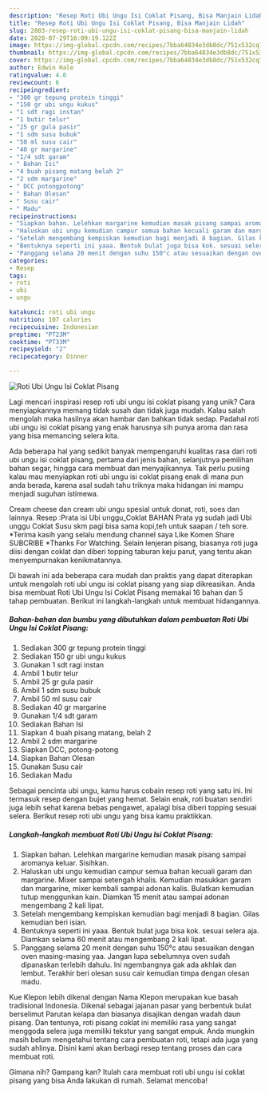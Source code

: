```yaml
---
description: "Resep Roti Ubi Ungu Isi Coklat Pisang, Bisa Manjain Lidah"
title: "Resep Roti Ubi Ungu Isi Coklat Pisang, Bisa Manjain Lidah"
slug: 2803-resep-roti-ubi-ungu-isi-coklat-pisang-bisa-manjain-lidah
date: 2020-07-29T16:09:19.122Z
image: https://img-global.cpcdn.com/recipes/7bba64834e3db8dc/751x532cq70/roti-ubi-ungu-isi-coklat-pisang-foto-resep-utama.jpg
thumbnail: https://img-global.cpcdn.com/recipes/7bba64834e3db8dc/751x532cq70/roti-ubi-ungu-isi-coklat-pisang-foto-resep-utama.jpg
cover: https://img-global.cpcdn.com/recipes/7bba64834e3db8dc/751x532cq70/roti-ubi-ungu-isi-coklat-pisang-foto-resep-utama.jpg
author: Edwin Hale
ratingvalue: 4.6
reviewcount: 6
recipeingredient:
- "300 gr tepung protein tinggi"
- "150 gr ubi ungu kukus"
- "1 sdt ragi instan"
- "1 butir telur"
- "25 gr gula pasir"
- "1 sdm susu bubuk"
- "50 ml susu cair"
- "40 gr margarine"
- "1/4 sdt garam"
- " Bahan Isi"
- "4 buah pisang matang belah 2"
- "2 sdm margarine"
- " DCC potongpotong"
- " Bahan Olesan"
- " Susu cair"
- " Madu"
recipeinstructions:
- "Siapkan bahan. Lelehkan margarine kemudian masak pisang sampai aromanya keluar. Sisihkan."
- "Haluskan ubi ungu kemudian campur semua bahan kecuali garam dan margarine. Mixer sampai setengah khalis. Kemudian masukkan garam dan margarine, mixer kembali sampai adonan kalis. Bulatkan kemudian tutup menggunkan kain. Diamkan 15 menit atau sampai adonan mengembang 2 kali lipat."
- "Setelah mengembang kempiskan kemudian bagi menjadi 8 bagian. Gilas kemudian beri isian."
- "Bentuknya seperti ini yaaa. Bentuk bulat juga bisa kok. sesuai selera aja. Diamkan selama 60 menit atau mengembang 2 kali lipat."
- "Panggang selama 20 menit dengan suhu 150°c atau sesuaikan dengan oven masing-masing yaa. Jangan lupa sebelumnya oven sudah dipanaskan terlebih dahulu. Ini ngembangnya gak ada akhlak dan lembut. Terakhir beri olesan susu cair kemudian timpa dengan olesan madu."
categories:
- Resep
tags:
- roti
- ubi
- ungu

katakunci: roti ubi ungu 
nutrition: 107 calories
recipecuisine: Indonesian
preptime: "PT23M"
cooktime: "PT33M"
recipeyield: "2"
recipecategory: Dinner

---
```



![Roti Ubi Ungu Isi Coklat Pisang](https://img-global.cpcdn.com/recipes/7bba64834e3db8dc/751x532cq70/roti-ubi-ungu-isi-coklat-pisang-foto-resep-utama.jpg)

Lagi mencari inspirasi resep roti ubi ungu isi coklat pisang yang unik? Cara menyiapkannya memang tidak susah dan tidak juga mudah. Kalau salah mengolah maka hasilnya akan hambar dan bahkan tidak sedap. Padahal roti ubi ungu isi coklat pisang yang enak harusnya sih punya aroma dan rasa yang bisa memancing selera kita.

Ada beberapa hal yang sedikit banyak mempengaruhi kualitas rasa dari roti ubi ungu isi coklat pisang, pertama dari jenis bahan, selanjutnya pemilihan bahan segar, hingga cara membuat dan menyajikannya. Tak perlu pusing kalau mau menyiapkan roti ubi ungu isi coklat pisang enak di mana pun anda berada, karena asal sudah tahu triknya maka hidangan ini mampu menjadi suguhan istimewa.

Cream cheese dan cream ubi ungu spesial untuk donat, roti, soes dan lainnya. Resep :Prata isi Ubi unggu_Coklat BAHAN Prata yg sudah jadi Ubi unggu Coklat Susu skm pagi bisa sama kopi,teh untuk saapan / teh sore. *Terima kasih yang selalu mendung channel saya Like Komen Share SUBCRIBE *Thanks For Watching. Selain lenjeran pisang, biasanya roti juga diisi dengan coklat dan diberi topping taburan keju parut, yang tentu akan menyempurnakan kenikmatannya.


Di bawah ini ada beberapa cara mudah dan praktis yang dapat diterapkan untuk mengolah roti ubi ungu isi coklat pisang yang siap dikreasikan. Anda bisa membuat Roti Ubi Ungu Isi Coklat Pisang memakai 16 bahan dan 5 tahap pembuatan. Berikut ini langkah-langkah untuk membuat hidangannya.

<!--inarticleads1-->

##### Bahan-bahan dan bumbu yang dibutuhkan dalam pembuatan Roti Ubi Ungu Isi Coklat Pisang:

1. Sediakan 300 gr tepung protein tinggi
1. Sediakan 150 gr ubi ungu kukus
1. Gunakan 1 sdt ragi instan
1. Ambil 1 butir telur
1. Ambil 25 gr gula pasir
1. Ambil 1 sdm susu bubuk
1. Ambil 50 ml susu cair
1. Sediakan 40 gr margarine
1. Gunakan 1/4 sdt garam
1. Sediakan  Bahan Isi
1. Siapkan 4 buah pisang matang, belah 2
1. Ambil 2 sdm margarine
1. Siapkan  DCC, potong-potong
1. Siapkan  Bahan Olesan
1. Gunakan  Susu cair
1. Sediakan  Madu


Sebagai pencinta ubi ungu, kamu harus cobain resep roti yang satu ini. Ini termasuk resep dengan bujet yang hemat. Selain enak, roti buatan sendiri juga lebih sehat karena bebas pengawet, apalagi bisa diberi topping sesuai selera. Berikut resep roti ubi ungu yang bisa kamu praktikkan. 

<!--inarticleads2-->

##### Langkah-langkah membuat Roti Ubi Ungu Isi Coklat Pisang:

1. Siapkan bahan. Lelehkan margarine kemudian masak pisang sampai aromanya keluar. Sisihkan.
1. Haluskan ubi ungu kemudian campur semua bahan kecuali garam dan margarine. Mixer sampai setengah khalis. Kemudian masukkan garam dan margarine, mixer kembali sampai adonan kalis. Bulatkan kemudian tutup menggunkan kain. Diamkan 15 menit atau sampai adonan mengembang 2 kali lipat.
1. Setelah mengembang kempiskan kemudian bagi menjadi 8 bagian. Gilas kemudian beri isian.
1. Bentuknya seperti ini yaaa. Bentuk bulat juga bisa kok. sesuai selera aja. Diamkan selama 60 menit atau mengembang 2 kali lipat.
1. Panggang selama 20 menit dengan suhu 150°c atau sesuaikan dengan oven masing-masing yaa. Jangan lupa sebelumnya oven sudah dipanaskan terlebih dahulu. Ini ngembangnya gak ada akhlak dan lembut. Terakhir beri olesan susu cair kemudian timpa dengan olesan madu.


Kue Klepon lebih dikenal dengan Nama Klepon merupakan kue basah tradisional Indonesia. Dikenal sebagai jajanan pasar yang berbentuk bulat berselimut Parutan kelapa dan biasanya disajikan dengan wadah daun pisang. Dan tentunya, roti pisang coklat ini memiliki rasa yang sangat menggoda selera juga memiliki tekstur yang sangat empuk. Anda mungkin masih belum mengetahui tentang cara pembuatan roti, tetapi ada juga yang sudah ahlinya. Disini kami akan berbagi resep tentang proses dan cara membuat roti. 

Gimana nih? Gampang kan? Itulah cara membuat roti ubi ungu isi coklat pisang yang bisa Anda lakukan di rumah. Selamat mencoba!
